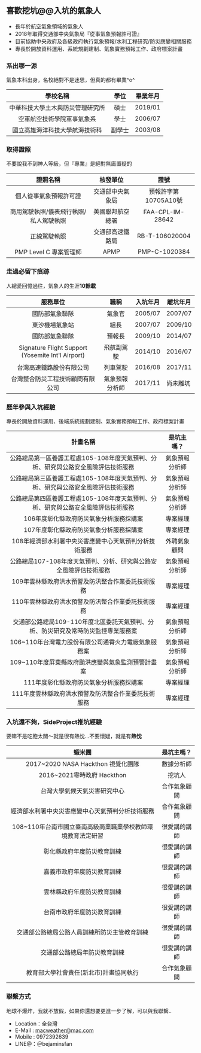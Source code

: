 ## 喜歡挖坑@@入坑的氣象人

- 長年於航空氣象領域的氣象人
- 2018年取得交通部中央氣象局『從事氣象預報許可證』
- 目前協助中央政府及各級政府執行氣象預報/水利工程研究/防災應變相關服務
- 專長於開放資料運用、系統規劃建制、氣象實務預報工作、政府標案計畫



### 系出哪一源

氣象本科出身，名校絕對不是迷思，但真的都有畢業^o^

|             學校名稱             |  學位  | 畢業年月 |
| :------------------------------: | :----: | :------: |
| 中華科技大學土木與防災管理研究所 |  碩士  | 2019/01  |
|    空軍航空技術學院軍事氣象系    |  學士  | 2006/07  |
|  國立高雄海洋科技大學航海技術科  | 副學士 | 2003/08  |





### 取得證照

不要說我不到神人等級，但『專業』是絕對無庸置疑的

|                證照名稱                |     核發單位     |         證號         |
| :------------------------------------: | :--------------: | :------------------: |
|         個人從事氣象預報許可證         | 交通部中央氣象局 | 預報許字第10705A10號 |
| 商用駕駛執照/儀表飛行執照/私人駕駛執照 | 美國聯邦航空總署 |   FAA-CPL-IM-28642   |
|     正線駕駛執照     | 交通部高速鐵路局 |    RB-T-106020004    |
|         PMP Level C 專案管理師         |       APMP       |    PMP-C-1020384     |





### 走過必留下痕跡

人總愛回憶過往，氣象人的生涯**10餘載**

|                     服務單位                      |      職稱      | 入坑年月 | 離坑年月 |
| :-----------------------------------------------: | :------------: | :------: | -------- |
|                  國防部氣象聯隊                   |     氣象官     | 2005/07  | 2007/07  |
|                  東沙機場氣象站                   |      組長      | 2007/07  | 2009/10  |
|                  國防部氣象聯隊                   |     預報長     | 2009/10  | 2014/07  |
| Signature Flight Support (Yosemite Int'l Airport) |   飛航副駕駛   | 2014/10  | 2016/07  |
|             台灣高速鐵路股份有限公司              |    列車駕駛    | 2016/08  | 2017/11  |
|         台灣整合防災工程技術顧問有限公司          | 氣象預報分析師 | 2017/11  | 尚未離坑 |





### 歷年參與入坑經驗

專長於開放資料運用、後端系統規劃建制、氣象實務預報工作、政府標案計畫

|                           計畫名稱                           |   是坑主嗎？   |
| :----------------------------------------------------------: | :------------: |
| 公路總局第一區養護工程處105-108年度天氣預判、分析、研究與公路安全風險評估技術服務 | 氣象預報分析師 |
| 公路總局第三區養護工程處105-108年度天氣預判、分析、研究與公路安全風險評估技術服務 | 氣象預報分析師 |
| 公路總局第四區養護工程處105-108年度天氣預判、分析、研究與公路安全風險評估技術服務 | 氣象預報分析師 |
|           106年度彰化縣政府防災氣象分析服務採購案            |    專案經理    |
|           107年度彰化縣政府防災氣象分析服務採購案            |    專案經理    |
|    108年經濟部水利署中央災害應變中心天氣預判分析技術服務     |  外聘氣象顧問  |
| 公路總局107-108年度天氣預判、分析、研究與公路安全風險評估技術服務 | 氣象預報分析師 |
|      109年雲林縣政府洪水預警及防汛整合作業委託技術服務       |    專案經理    |
|      110年雲林縣政府洪水預警及防汛整合作業委託技術服務       |    專案經理    |
| 交通部公路總局109-110年度北區委託天氣預判、分析、防災研究及常時防災監控專業服務案 | 氣象預報分析師 |
|     106~110年台灣電力股份有限公司通霄火力電廠氣象服務案      | 氣象預報分析師 |
|      109~110年度屏東縣政府颱洪應變與氣象監測預警計畫案       | 氣象預報分析師 |
|           111年度彰化縣政府防災氣象分析服務採購案            |    專案經理    |
|     111年度雲林縣政府洪水預警及防汛整合作業委託技術服務            |    專案經理    |




### 入坑還不夠，SideProject推坑經驗

要嘛不是吃飽太閒～就是很有熱忱...不要懷疑，就是有**熱忱**

|                           蝦米團                            |  是坑主嗎？  |
| :---------------------------------------------------------: | :----------: |
|             2017~2020 NASA Hackthon 視覺化團隊              |  數據分析師  |
|                 2016~2021零時政府 Hackthon                  |    挖坑人    |
|                台灣大學氣候天氣災害研究中心                 | 合作氣象顧問 |
|      經濟部水利署中央災害應變中心天氣預判分析技術服務       | 合作氣象顧問 |
| 108~110年台南市國立臺南高級商業職業學校教師環境教育法定研習 | 很愛講的講師 |
|                 彰化縣政府年度防災教育訓練                  | 很愛講的講師 |
|                 嘉義市政府年度防災教育訓練                  | 很愛講的講師 |
|                 雲林縣政府年度防災教育訓練                  | 很愛講的講師 |
|                 台南市政府年度防災教育訓練                  | 很愛講的講師 |
|        交通部公路總局公路人員訓練所防災主管教育訓練         | 很愛講的講師 |
|                交通部公路總局年防災教育訓練                 | 很愛講的講師 |
|           教育部大學社會責任(新北市)計畫協同執行            | 合作氣象顧問 |





### 聯繫方式

地球不爆炸，我就不放假，如果你還想要更進一步了解，可以與我聯繫..

- Location：全台灣
- E-Mail : [macweather@mac.com](mailto:macweather@mac.com)
- Mobile : 0972392639
- LINE@：＠bejaminsfan
